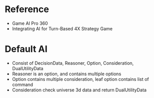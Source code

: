 # Reference
* Game AI Pro 360
* Integrating AI for Turn-Based 4X Strategy Game

# Default AI
* Consist of DecisionData, Reasoner, Option, Consideration, DualUtilityData
* Reasoner is an option, and contains multiple options
* Option contains multiple consideration, leaf option contains list of command
* Consideration check universe 3d data and return DualUtilityData